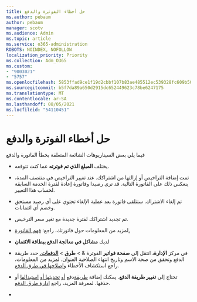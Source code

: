 ```yaml
---
title: حل أخطاء الفوترة والدفع
ms.author: pebaum
author: pebaum
manager: scotv
ms.audience: Admin
ms.topic: article
ms.service: o365-administration
ROBOTS: NOINDEX, NOFOLLOW
localization_priority: Priority
ms.collection: Adm_O365
ms.custom:
- "9003021"
- "5757"
ms.openlocfilehash: 5853ffad9ce1f19d2cbbf107b83ae485512ec539328fc609b507e41e1a22c9e2
ms.sourcegitcommit: b5f7da89a650d2915dc652449623c78be6247175
ms.translationtype: MT
ms.contentlocale: ar-SA
ms.lasthandoff: 08/05/2021
ms.locfileid: "54110451"
---
```

# <a name="resolving-billing-and-payment-errors"></a>حل أخطاء الفوترة والدفع

فيما يلي بعض السيناريوهات الشائعة المتعلقة بخطأ الفاتورة والدفع

- يختلف  **المبلغ الذي تم فوترته** عما كنت تتوقعه.
- تمت إضافة التراخيص أو إزالتها من اشتراكك. عند تغيير التراخيص في منتصف المدة، ينعكس ذلك على الفاتورة التالية. قد ترى رصيدا وفاتورة إعادة لفترة الخدمة السابقة لحساب هذا التغيير.
- تم إلغاء الاشتراك. ستتلقى فاتورة بعد عملية الإلغاء تحتوي على أي رصيد مستحق وخصم أي ائتمانات.
- تم تجديد اشتراكك لفترة جديدة مع تغير سعر الترخيص.
- لمزيد من المعلومات حول فاتورتك، راجع:  [فهم الفاتورة.](https://docs.microsoft.com/microsoft-365/commerce/billing-and-payments/understand-your-invoice2)
- لديك  **مشاكل في معالجة الدفع ببطاقة الائتمان**
- في مركز **الإدارة،** انتقل إلى **صفحة فواتير** الفوترة &   >   **طرق**   >   **[الدفعات.](https://go.microsoft.com/fwlink/p/?linkid=2018806)** حدد طريقة الدفع وتحقق من صحة الاسم وتاريخ انتهاء الصلاحية العنوان. لمزيد من المعلومات، راجع استكشاف الأخطاء  [وإصلاحها في طرق الدفع](https://docs.microsoft.com/microsoft-365/commerce/billing-and-payments/manage-payment-methods#troubleshoot-payment-methods).

- تحتاج إلى  **تغيير طريقة الدفع**. يمكنك إضافة [طريقة](https://docs.microsoft.com/microsoft-365/commerce/billing-and-payments/manage-payment-methods?view=o365-worldwide#add-a-payment-method)دفع  [أو](https://docs.microsoft.com/microsoft-365/commerce/billing-and-payments/manage-payment-methods?view=o365-worldwide#update-payment-method-details)  [تحديثها أو](https://docs.microsoft.com/microsoft-365/commerce/billing-and-payments/manage-payment-methods?view=o365-worldwide#replace-a-payment-method)  [استبدالها](https://docs.microsoft.com/microsoft-365/commerce/billing-and-payments/manage-payment-methods?view=o365-worldwide#delete-a-payment-method)  أو حذفها. لمعرفة المزيد، راجع  [إدارة طرق الدفع](https://docs.microsoft.com/microsoft-365/commerce/billing-and-payments/manage-payment-methods?view=o365-worldwide).
- 